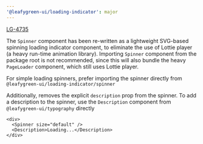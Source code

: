 ```yaml
---
'@leafygreen-ui/loading-indicator': major
---
```


[LG-4735](https://jira.mongodb.org/browse/LG-4735)

The `Spinner` component has been re-written as a lightweight SVG-based spinning loading indicator component, to eliminate the use of Lottie player (a heavy run-time animation library). 
Importing `Spinner` component from the package root is not recommended, since this will also bundle the heavy `PageLoader` component, which still uses Lottie player. 

For simple loading spinners, prefer importing the spinner directly from  `@leafygreen-ui/loading-indicator/spinner`

Additionally, removes the explicit `description` prop from the spinner. To add a description to the spinner, use the `Description` component from `@leafygreen-ui/typography` directly
```tsx
<div>
  <Spinner size="default" />
  <Description>Loading...</Description>
</div>
```